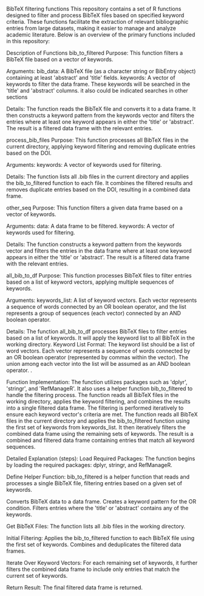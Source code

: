 BibTeX filtering functions
This repository contains a set of R functions designed to filter and process BibTeX files based on specified keyword criteria. These functions facilitate the extraction of relevant bibliographic entries from large datasets, making it easier to manage and analyze academic literature. Below is an overview of the primary functions included in this repository:

Description of Functions
bib_to_filtered
Purpose: This function filters a BibTeX file based on a vector of keywords.

Arguments:
bib_data: A BibTeX file (as a character string or BibEntry object) containing at least 'abstract' and 'title' fields. keywords: A vector of keywords to filter the data frame. These keywords will be searched in the 'title' and 'abstract' columns. it also could be indicated searches in other sections

Details:
The function reads the BibTeX file and converts it to a data frame. It then constructs a keyword pattern from the keywords vector and filters the entries where at least one keyword appears in either the 'title' or 'abstract'. The result is a filtered data frame with the relevant entries.

process_bib_files
Purpose: This function processes all BibTeX files in the current directory, applying keyword filtering and removing duplicate entries based on the DOI.

Arguments:
keywords: A vector of keywords used for filtering.

Details:
The function lists all .bib files in the current directory and applies the bib_to_filtered function to each file. It combines the filtered results and removes duplicate entries based on the DOI, resulting in a combined data frame.

other_seq
Purpose: This function filters a given data frame based on a vector of keywords.

Arguments:
data: A data frame to be filtered. keywords: A vector of keywords used for filtering.

Details:
The function constructs a keyword pattern from the keywords vector and filters the entries in the data frame where at least one keyword appears in either the 'title' or 'abstract'. The result is a filtered data frame with the relevant entries.

all_bib_to_df
Purpose: This function processes BibTeX files to filter entries based on a list of keyword vectors, applying multiple sequences of keywords.

Arguments:
keywords_list: A list of keyword vectors. Each vector represents a sequence of words connected by an OR boolean operator, and the list represents a group of sequences (each vector) connected by an AND boolean operator.

Details:
The function all_bib_to_df processes BibTeX files to filter entries based on a list of keywords. It will apply the keyword list to all BibTeX in the working directory. Keyword List Format: The keyword list should be a list of word vectors. Each vector represents a sequence of words connected by an OR boolean operator (represented by commas within the vector). The union among each vector into the list will be assumed as an AND boolean operator. .

Function Implementation:
The function utilizes packages such as 'dplyr', 'stringr', and 'RefManageR'. It also uses a helper function bib_to_filtered to handle the filtering process. The function reads all BibTeX files in the working directory, applies the keyword filtering, and combines the results into a single filtered data frame. The filtering is performed iteratively to ensure each keyword vector's criteria are met. The function reads all BibTeX files in the current directory and applies the bib_to_filtered function using the first set of keywords from keywords_list. It then iteratively filters the combined data frame using the remaining sets of keywords. The result is a combined and filtered data frame containing entries that match all keyword sequences.

Detailed Explanation (steps):
Load Required Packages:
The function begins by loading the required packages: dplyr, stringr, and RefManageR.

Define Helper Function:
bib_to_filtered is a helper function that reads and processes a single BibTeX file, filtering entries based on a given set of keywords.

Converts BibTeX data to a data frame.
Creates a keyword pattern for the OR condition. Filters entries where the 'title' or 'abstract' contains any of the keywords.

Get BibTeX Files:
The function lists all .bib files in the working directory.

Initial Filtering:
Applies the bib_to_filtered function to each BibTeX file using the first set of keywords. Combines and deduplicates the filtered data frames.

Iterate Over Keyword Vectors:
For each remaining set of keywords, it further filters the combined data frame to include only entries that match the current set of keywords.

Return Result:
The final filtered data frame is returned.
